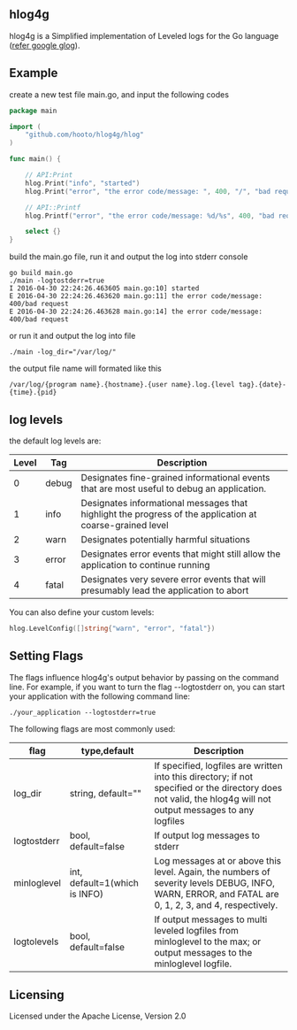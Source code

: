 ## hlog4g
hlog4g is a Simplified implementation of Leveled logs for the Go language ([refer google glog](https://github.com/google/glog)).

## Example

create a new test file main.go, and input the following codes

```go
package main

import (
    "github.com/hooto/hlog4g/hlog"
)

func main() {

    // API:Print
    hlog.Print("info", "started")
    hlog.Print("error", "the error code/message: ", 400, "/", "bad request")

    // API::Printf
    hlog.Printf("error", "the error code/message: %d/%s", 400, "bad request")

    select {}
}
```

build the main.go file, run it and output the log into stderr console

```shell
go build main.go
./main -logtostderr=true
I 2016-04-30 22:24:26.463605 main.go:10] started
E 2016-04-30 22:24:26.463620 main.go:11] the error code/message: 400/bad request
E 2016-04-30 22:24:26.463628 main.go:14] the error code/message: 400/bad request
```

or run it and output the log into file
```shell
./main -log_dir="/var/log/"
```

the output file name will formated like this

```
/var/log/{program name}.{hostname}.{user name}.log.{level tag}.{date}-{time}.{pid}
```

## log levels
the default log levels are:

| Level | Tag | Description |
| --- | --- | --- |
| 0 | debug | Designates fine-grained informational events that are most useful to debug an application.|
| 1 | info | Designates informational messages that highlight the progress of the application at coarse-grained level|
| 2 | warn | Designates potentially harmful situations|
| 3 | error | Designates error events that might still allow the application to continue running|
| 4 | fatal | Designates very severe error events that will presumably lead the application to abort|


You can also define your custom levels:
```go
hlog.LevelConfig([]string{"warn", "error", "fatal"})
```

## Setting Flags

The flags influence hlog4g's output behavior by passing on the command line. For example, if you want to turn the flag --logtostderr on, you can start your application with the following command line:

``` shell
./your_application --logtostderr=true
```

The following flags are most commonly used:

| flag | type,default | Description |
| --- | --- | --- |
| log_dir | string, default="" | If specified, logfiles are written into this directory; if not specified or the directory does not valid, the hlog4g will not output messages to any logfiles|
| logtostderr | bool, default=false | If output log messages to stderr|
| minloglevel | int, default=1(which is INFO) | Log messages at or above this level. Again, the numbers of severity levels DEBUG, INFO, WARN, ERROR, and FATAL are 0, 1, 2, 3, and 4, respectively.|
| logtolevels | bool, default=false | If output messages to multi leveled logfiles from minloglevel to the max; or output messages to the minloglevel logfile.|


## Licensing
Licensed under the Apache License, Version 2.0


